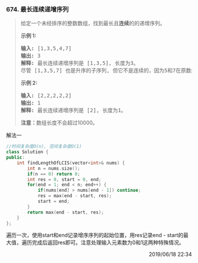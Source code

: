 ### 674. 最长连续递增序列

> <div class="content__2ebE"><p>给定一个未经排序的整数数组，找到最长且<strong>连续</strong>的的递增序列。</p>
> 
> <p><strong>示例 1:</strong></p>
> 
> <pre><strong>输入:</strong> [1,3,5,4,7]
> <strong>输出:</strong> 3
> <strong>解释:</strong> 最长连续递增序列是 [1,3,5], 长度为3。
> 尽管 [1,3,5,7] 也是升序的子序列, 但它不是连续的，因为5和7在原数组里被4隔开。 
> </pre>
> 
> <p><strong>示例 2:</strong></p>
> 
> <pre><strong>输入:</strong> [2,2,2,2,2]
> <strong>输出:</strong> 1
> <strong>解释:</strong> 最长连续递增序列是 [2], 长度为1。
> </pre>
> 
> <p><strong>注意：</strong>数组长度不会超过10000。</p>
> </div>

解法一
```cpp
//时间复杂度O(n), 空间复杂度O(1)
class Solution {
public:
    int findLengthOfLCIS(vector<int>& nums) {
        int n = nums.size();
        if(n == 0) return 0;
        int res = 0, start = 0, end;
        for(end = 1; end < n; end++) {
            if(nums[end] > nums[end - 1]) continue;
            res = max(end - start, res);
            start = end;
        }
        return max(end - start, res);
    }
};
```

遍历一次，使用start和end记录增序序列的起始位置，用res记录end - start的最大值，遍历完成后返回res即可。注意处理输入元素数为0和1这两种特殊情况。

<div style="text-align: right"> 2019/06/18 22:34 </div>